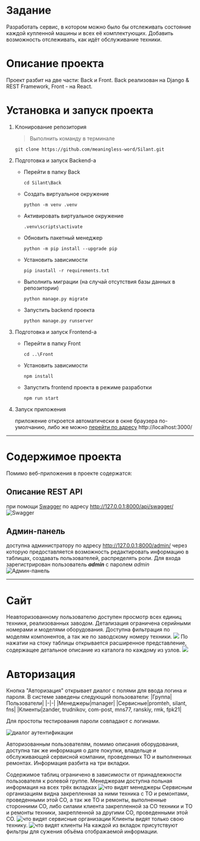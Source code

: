 # Задание

Разработать сервис, в котором можно было бы отслеживать состояние каждой купленной машины и всех её комплектующих. Добавить возможность отслеживать, как идёт обслуживание техники.

# Описание проекта

Проект разбит на две части: Back и Front. Back реализован на Django & REST Framework, Front - на React.

# Установка и запуск проекта

1. Клонирование репозитория

   > Выполнить команду в терминале

   ```
   git clone https://github.com/meaningless-word/Silant.git
   ```

2. Подготовка и запуск Backend-а

   - Перейти в папку Back
     ```
     cd Silant\Back
     ```
   - Создать виртуальное окружение
     ```
     python -m venv .venv
     ```
   - Активировать виртуальное окружение
     ```
     .venv\scripts\activate
     ```
   - Обновить пакетный менеджер
     ```
     python -m pip install --upgrade pip
     ```
   - Установить зависимости
     ```
     pip inastall -r requirements.txt
     ```
   - Выполнить миграции (на случай отсутствия базы данных в репозитории)
     ```
     python manage.py migrate
     ```
   - Запустить backend проекта
     ```
     python manage.py runserver
     ```

3. Подготовка и запуск Frontend-а

   - Перейти в папку Front
     ```
     cd ..\Front
     ```
   - Установить зависимости
     ```
     npm install
     ```
   - Запустить frontend проекта в режиме разработки
     ```
     npm run start
     ```

4. Запуск приложения

   приложение откроется автоматически в окне браузера по-умолчанию, либо же можно [перейти по адресу](http://localhost:3000) http://localhost:3000/

---

# Содержимое проекта

Помимо веб-приложения в проекте содержатся:

## Описание REST API

при помощи [Swagger](http://127.0.0.1:8000/api/swagger/) по адресу http://127.0.0.1:8000/api/swagger/
![Swagger](https://github.com/meaningless-word/Illustrates/blob/master/Screenshot%202024-09-26%20155558.png)

## Админ-панель

доступна администратору по адресу http://127.0.0.1:8000/admin/
через которую предоставляется возможность редактировать информацию в таблицах, создавать пользователей, распределять роли.
Для входа зарегистрирован пользователь **_admin_** с паролем _admin_
![Админ-панель](https://github.com/meaningless-word/Illustrates/blob/master/Screenshot%202024-09-26%20180108.png)

---

# Сайт

Неавторизованному пользователю доступен просмотр всех единиц техники, реализованных заводом. Детализация ограничена серийными номерами и моделями оборудования. Доступна фильтрация по моделям компонентов, а так же по заводскому номеру техники.
![](https://github.com/meaningless-word/Illustrates/blob/master/Screenshot%202024-09-26%20180803.png)
По нажатии на стоку таблицы открывается расширенное представление, содержащее детальное описание из каталога по каждому из узлов.
![](https://github.com/meaningless-word/Illustrates/blob/master/Screenshot%202024-09-26%20181431.png)

# Авторизация

Кнопка "Авторизация" открывает диалог с полями для ввода логина и пароля.
В системе заведены следующий пользователи:
|Группа|Пользователи|
|-|-|
|Менеджеры|manager|
|Сервисные|promteh, silant, fns|
|Клиенты|zander, trudnikov, com-post, mns77, ranskiy, rmk, fpk21|

Для простоты тестирования пароли совпадают с логинами.

![диалог аутентификации](https://github.com/meaningless-word/Illustrates/blob/master/Screenshot%202024-09-26%20182726.png)

Авторизованным пользователям, помимо описания оборудования, доступна так же информация о дате покупки, владельце и обслуживающей сервисной компании, проведенных ТО и выполненных ремонтах.
Информация разбита на три вкладки.

Содержимое таблиц ограничено в зависимости от принадлежности пользователя к ролевой группе.
Менеджерам доступна польная информация на всех трёх вкладках
![что видят менеджеры](https://github.com/meaningless-word/Illustrates/blob/master/Screenshot%202024-09-26%20184155.png)
Сервисным организациям видна закрепленная за ними техника с ТО и ремонтами, проведенными этой СО, а так же ТО и ремонты, выполненные сторонними СО, либо силами клиента закрепленной за СО техники и ТО и ремонты техники, закрепленной за другими СО, проведенными этой СО.
![что видят сервисные организации](https://github.com/meaningless-word/Illustrates/blob/master/Screenshot%202024-09-26%20184313.png)
Клиенты видят только свою технику.
![что видят клиенты](https://github.com/meaningless-word/Illustrates/blob/master/Screenshot%202024-09-26%20184918.png)
На каждой из вкладок присутствуют фильтры для сужения объёма отображаемой информации.
